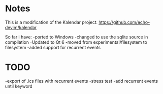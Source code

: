 # Notes

This is a modification of the Kalendar project:
https://github.com/echo-devim/kalendar

So far i have:
-ported to Windows
-changed to use the sqlite source in compilation
-Updated to Qt 6
-moved from experimental/filesystem to filesystem
-added support for recurrent events

# TODO
-export of .ics files with recurrent events
-stress test
-add recurrent events until keyword
